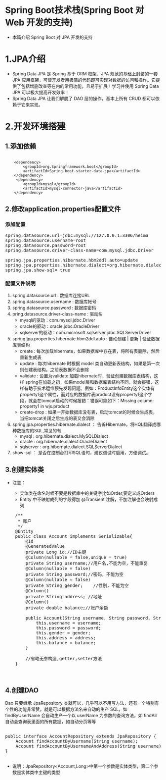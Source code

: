 # Spring Boot技术栈(Spring Boot 对 Web 开发的支持)

 - 本篇介绍 Spring Boot 对 JPA 开发的支持

# 1.JPA介绍

 - Spring Data JPA 是 Spring 基于 ORM 框架、JPA 规范的基础上封装的一套 JPA 应用框架，可使开发者用极简的代码即可实现对数据的访问和操作。它提供了包括增删改查等在内的常用功能，且易于扩展！学习并使用 Spring Data JPA 可以极大提高开发效率！
 - Spring Data JPA 让我们解脱了 DAO 层的操作，基本上所有 CRUD 都可以依赖于它来实现。

# 2.开发环境搭建

## 1.添加依赖
```

	<dependency>
		<groupId>org.Springframework.boot</groupId>
	    <artifactId>Spring-boot-starter-data-jpa</artifactId>
	</dependency>
	 <dependency>
	    <groupId>mysql</groupId>
	    <artifactId>mysql-connector-java</artifactId>
	</dependency>

```    
## 2.修改application.properties配置文件

### 添加配置
<pre>
spring.datasource.url=jdbc:mysql://127.0.0.1:3306/heima
spring.datasource.username=root
spring.datasource.password=root
spring.datasource.driver-class-name=com.mysql.jdbc.Driver

spring.jpa.properties.hibernate.hbm2ddl.auto=update
spring.jpa.properties.hibernate.dialect=org.hibernate.dialect.MySQL5InnoDBDialect
spring.jpa.show-sql= true
</pre>
### 配置文件说明
1. spring.datasource.url : 数据库连接URL
2. spring.datasource.username : 数据库帐号
3. spring.datasource.password : 数据库密码
4. pring.datasource.driver-class-name : 驱动名
	- mysql的驱动：com.mysql.jdbc.Driver
	- oracle的驱动：oracle.jdbc.OracleDriver
	- sqlserver的驱动：com.microsoft.sqlserver.jdbc.SQLServerDriver
5. spring.jpa.properties.hibernate.hbm2ddl.auto : 自动创建 | 更新 | 验证数据库表结构
	- create : 每次加载hibernate，如果数据库中存在表，将所有表删除，然后重新生成表
	- update : 每次hibernate 时根据 model 类自动更新表结构，如果是第一次则创建表结构。之前表数据不会删除
	- validate : 设置为validate:加载hibernate时，验证创建数据库表结构，这样 spring在加载之初，如果model层和数据库表结构不同，就会报错，这样有助于技术运维预先发现问题。例如：ProductInfoEntity这个实体有property1这个属性，而对应的数据库表product没有property1这个字段，就会在tomcat启动的时候报错：错误可能如下：Missing column: property1 in wjs.product
	- create-drop : 如果一开始数据库没有表，启动tomcat的时候会生成表，当把tomcat关闭之后生成的表又会消除
6. spring.jpa.properties.hibernate.dialect ： 告诉Hibernate，将HQL翻译成哪种数据库的SQL,常见的有
	- mysql : org.hibernate.dialect.MySQLDialect
	- oracle : org.hibernate.dialect.OracleDialect
	- sqlserver : org.hibernate.dialect.SQLServerDialect
7. show-sql ： 是否在控制台打印SQL语句，建议调试时启用，方便调试。
 
## 3.创建实体类
 - 注意：
	 - 实体类在命名时候不要是数据库中的关键字比如Order,要定义成Orders
	 - Entity 中不映射成列的字段得加 @Transient 注解，不加注解也会映射成列
	 
    <pre>
	/**
	 * 账户
	 */
	@Entity
	public class Account implements Serializable{
	    @Id
	    @GeneratedValue
	    private Long id;//ID主键
	    @Column(nullable = false,unique = true)
	    private String username;//用户名,不能为空，不能重复
	    @Column(nullable = false)
	    private String password;//密码，不能为空
	    @Column(nullable = false)
	    private String gender;    //性别，不能为空
	    @Column()
	    private String address; //地址
	    @Column()
	    private double balance;//账户余额
	
	    public Account(String username, String password, String gender, String address, double balance) {
	        this.username = username;
	        this.password = password;
	        this.gender = gender;
	        this.address = address;
	        this.balance = balance;
	    }

	    //省略无参构造,getter,setter方法
	}

    </pre>
## 4.创建DAO
 Dao 只要继承 JpaRepository 类就可以，几乎可以不用写方法，还有一个特别有个性的功能非常赞，就是可以根据方法名来自动的生产 SQL，如 findByUserName 会自动生产一个以 userName 为参数的查询方法，如 findAll 自动会查询表里面的所有数据，如自动分页等等

<pre>

public interface AccountRepository extends JpaRepository<Account,Long> {
    Account findAccountByUsername(String username);
    Account findAccountByUsernameAndAddress(String username);
}

</pre>

 - 说明：JpaRepository<Account,Long>中第一个参数是实体类型，第二个参数是实体类中主键的类型